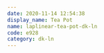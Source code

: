 ```yaml
---
date: 2020-11-14 12:54:38
display_name: Tea Pot
name: laplinear-tea-pot-dk-ln
code: e928
category: dk-ln
---
```

